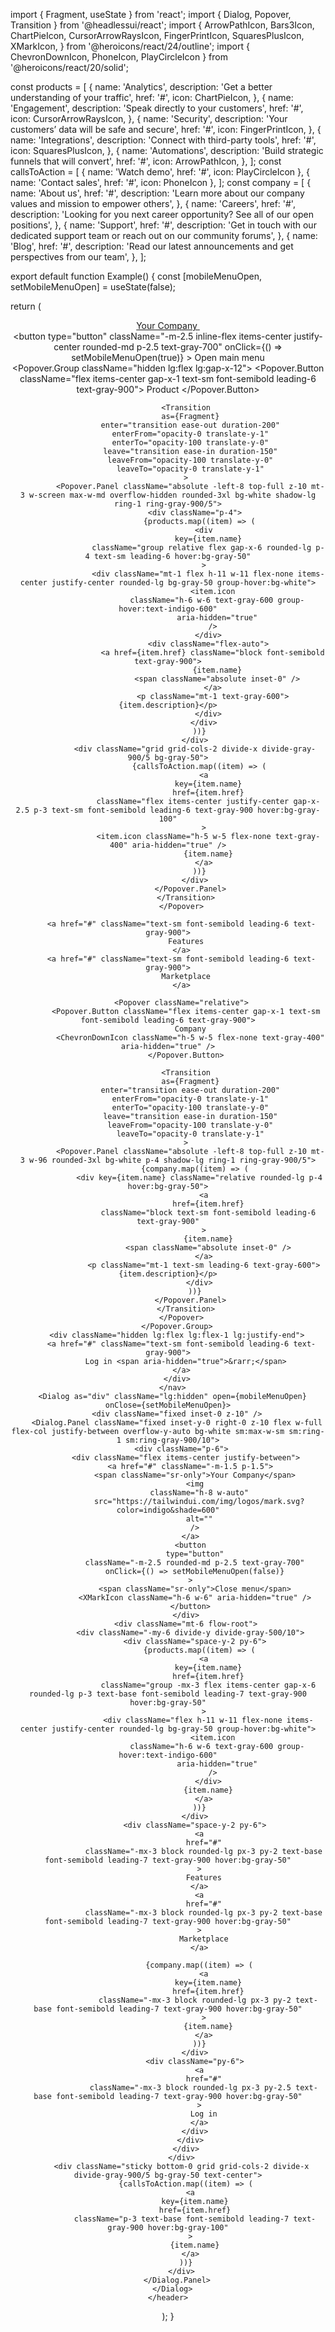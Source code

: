 import { Fragment, useState } from 'react';
import { Dialog, Popover, Transition } from '@headlessui/react';
import {
  ArrowPathIcon,
  Bars3Icon,
  ChartPieIcon,
  CursorArrowRaysIcon,
  FingerPrintIcon,
  SquaresPlusIcon,
  XMarkIcon,
} from '@heroicons/react/24/outline';
import { ChevronDownIcon, PhoneIcon, PlayCircleIcon } from '@heroicons/react/20/solid';

const products = [
  {
    name: 'Analytics',
    description: 'Get a better understanding of your traffic',
    href: '#',
    icon: ChartPieIcon,
  },
  {
    name: 'Engagement',
    description: 'Speak directly to your customers',
    href: '#',
    icon: CursorArrowRaysIcon,
  },
  {
    name: 'Security',
    description: 'Your customers’ data will be safe and secure',
    href: '#',
    icon: FingerPrintIcon,
  },
  {
    name: 'Integrations',
    description: 'Connect with third-party tools',
    href: '#',
    icon: SquaresPlusIcon,
  },
  {
    name: 'Automations',
    description: 'Build strategic funnels that will convert',
    href: '#',
    icon: ArrowPathIcon,
  },
];
const callsToAction = [
  { name: 'Watch demo', href: '#', icon: PlayCircleIcon },
  { name: 'Contact sales', href: '#', icon: PhoneIcon },
];
const company = [
  {
    name: 'About us',
    href: '#',
    description: 'Learn more about our company values and mission to empower others',
  },
  {
    name: 'Careers',
    href: '#',
    description: 'Looking for you next career opportunity? See all of our open positions',
  },
  {
    name: 'Support',
    href: '#',
    description:
      'Get in touch with our dedicated support team or reach out on our community forums',
  },
  {
    name: 'Blog',
    href: '#',
    description: 'Read our latest announcements and get perspectives from our team',
  },
];

export default function Example() {
  const [mobileMenuOpen, setMobileMenuOpen] = useState(false);

  return (
    <header className="bg-white">
      <nav
        className="mx-auto flex max-w-7xl items-center justify-between p-6 lg:px-8"
        aria-label="Global"
      >
        <div className="flex lg:flex-1">
          <a href="#" className="-m-1.5 p-1.5">
            <span className="sr-only">Your Company</span>
            <img
              className="h-8 w-auto"
              src="https://tailwindui.com/img/logos/mark.svg?color=indigo&shade=600"
              alt=""
            />
          </a>
        </div>
        <div className="flex lg:hidden">
          <button
            type="button"
            className="-m-2.5 inline-flex items-center justify-center rounded-md p-2.5 text-gray-700"
            onClick={() => setMobileMenuOpen(true)}
          >
            <span className="sr-only">Open main menu</span>
            <Bars3Icon className="h-6 w-6" aria-hidden="true" />
          </button>
        </div>
        <Popover.Group className="hidden lg:flex lg:gap-x-12">
          <Popover className="relative">
            <Popover.Button className="flex items-center gap-x-1 text-sm font-semibold leading-6 text-gray-900">
              Product
              <ChevronDownIcon className="h-5 w-5 flex-none text-gray-400" aria-hidden="true" />
            </Popover.Button>

            <Transition
              as={Fragment}
              enter="transition ease-out duration-200"
              enterFrom="opacity-0 translate-y-1"
              enterTo="opacity-100 translate-y-0"
              leave="transition ease-in duration-150"
              leaveFrom="opacity-100 translate-y-0"
              leaveTo="opacity-0 translate-y-1"
            >
              <Popover.Panel className="absolute -left-8 top-full z-10 mt-3 w-screen max-w-md overflow-hidden rounded-3xl bg-white shadow-lg ring-1 ring-gray-900/5">
                <div className="p-4">
                  {products.map((item) => (
                    <div
                      key={item.name}
                      className="group relative flex gap-x-6 rounded-lg p-4 text-sm leading-6 hover:bg-gray-50"
                    >
                      <div className="mt-1 flex h-11 w-11 flex-none items-center justify-center rounded-lg bg-gray-50 group-hover:bg-white">
                        <item.icon
                          className="h-6 w-6 text-gray-600 group-hover:text-indigo-600"
                          aria-hidden="true"
                        />
                      </div>
                      <div className="flex-auto">
                        <a href={item.href} className="block font-semibold text-gray-900">
                          {item.name}
                          <span className="absolute inset-0" />
                        </a>
                        <p className="mt-1 text-gray-600">{item.description}</p>
                      </div>
                    </div>
                  ))}
                </div>
                <div className="grid grid-cols-2 divide-x divide-gray-900/5 bg-gray-50">
                  {callsToAction.map((item) => (
                    <a
                      key={item.name}
                      href={item.href}
                      className="flex items-center justify-center gap-x-2.5 p-3 text-sm font-semibold leading-6 text-gray-900 hover:bg-gray-100"
                    >
                      <item.icon className="h-5 w-5 flex-none text-gray-400" aria-hidden="true" />
                      {item.name}
                    </a>
                  ))}
                </div>
              </Popover.Panel>
            </Transition>
          </Popover>

          <a href="#" className="text-sm font-semibold leading-6 text-gray-900">
            Features
          </a>
          <a href="#" className="text-sm font-semibold leading-6 text-gray-900">
            Marketplace
          </a>

          <Popover className="relative">
            <Popover.Button className="flex items-center gap-x-1 text-sm font-semibold leading-6 text-gray-900">
              Company
              <ChevronDownIcon className="h-5 w-5 flex-none text-gray-400" aria-hidden="true" />
            </Popover.Button>

            <Transition
              as={Fragment}
              enter="transition ease-out duration-200"
              enterFrom="opacity-0 translate-y-1"
              enterTo="opacity-100 translate-y-0"
              leave="transition ease-in duration-150"
              leaveFrom="opacity-100 translate-y-0"
              leaveTo="opacity-0 translate-y-1"
            >
              <Popover.Panel className="absolute -left-8 top-full z-10 mt-3 w-96 rounded-3xl bg-white p-4 shadow-lg ring-1 ring-gray-900/5">
                {company.map((item) => (
                  <div key={item.name} className="relative rounded-lg p-4 hover:bg-gray-50">
                    <a
                      href={item.href}
                      className="block text-sm font-semibold leading-6 text-gray-900"
                    >
                      {item.name}
                      <span className="absolute inset-0" />
                    </a>
                    <p className="mt-1 text-sm leading-6 text-gray-600">{item.description}</p>
                  </div>
                ))}
              </Popover.Panel>
            </Transition>
          </Popover>
        </Popover.Group>
        <div className="hidden lg:flex lg:flex-1 lg:justify-end">
          <a href="#" className="text-sm font-semibold leading-6 text-gray-900">
            Log in <span aria-hidden="true">&rarr;</span>
          </a>
        </div>
      </nav>
      <Dialog as="div" className="lg:hidden" open={mobileMenuOpen} onClose={setMobileMenuOpen}>
        <div className="fixed inset-0 z-10" />
        <Dialog.Panel className="fixed inset-y-0 right-0 z-10 flex w-full flex-col justify-between overflow-y-auto bg-white sm:max-w-sm sm:ring-1 sm:ring-gray-900/10">
          <div className="p-6">
            <div className="flex items-center justify-between">
              <a href="#" className="-m-1.5 p-1.5">
                <span className="sr-only">Your Company</span>
                <img
                  className="h-8 w-auto"
                  src="https://tailwindui.com/img/logos/mark.svg?color=indigo&shade=600"
                  alt=""
                />
              </a>
              <button
                type="button"
                className="-m-2.5 rounded-md p-2.5 text-gray-700"
                onClick={() => setMobileMenuOpen(false)}
              >
                <span className="sr-only">Close menu</span>
                <XMarkIcon className="h-6 w-6" aria-hidden="true" />
              </button>
            </div>
            <div className="mt-6 flow-root">
              <div className="-my-6 divide-y divide-gray-500/10">
                <div className="space-y-2 py-6">
                  {products.map((item) => (
                    <a
                      key={item.name}
                      href={item.href}
                      className="group -mx-3 flex items-center gap-x-6 rounded-lg p-3 text-base font-semibold leading-7 text-gray-900 hover:bg-gray-50"
                    >
                      <div className="flex h-11 w-11 flex-none items-center justify-center rounded-lg bg-gray-50 group-hover:bg-white">
                        <item.icon
                          className="h-6 w-6 text-gray-600 group-hover:text-indigo-600"
                          aria-hidden="true"
                        />
                      </div>
                      {item.name}
                    </a>
                  ))}
                </div>
                <div className="space-y-2 py-6">
                  <a
                    href="#"
                    className="-mx-3 block rounded-lg px-3 py-2 text-base font-semibold leading-7 text-gray-900 hover:bg-gray-50"
                  >
                    Features
                  </a>
                  <a
                    href="#"
                    className="-mx-3 block rounded-lg px-3 py-2 text-base font-semibold leading-7 text-gray-900 hover:bg-gray-50"
                  >
                    Marketplace
                  </a>

                  {company.map((item) => (
                    <a
                      key={item.name}
                      href={item.href}
                      className="-mx-3 block rounded-lg px-3 py-2 text-base font-semibold leading-7 text-gray-900 hover:bg-gray-50"
                    >
                      {item.name}
                    </a>
                  ))}
                </div>
                <div className="py-6">
                  <a
                    href="#"
                    className="-mx-3 block rounded-lg px-3 py-2.5 text-base font-semibold leading-7 text-gray-900 hover:bg-gray-50"
                  >
                    Log in
                  </a>
                </div>
              </div>
            </div>
          </div>
          <div className="sticky bottom-0 grid grid-cols-2 divide-x divide-gray-900/5 bg-gray-50 text-center">
            {callsToAction.map((item) => (
              <a
                key={item.name}
                href={item.href}
                className="p-3 text-base font-semibold leading-7 text-gray-900 hover:bg-gray-100"
              >
                {item.name}
              </a>
            ))}
          </div>
        </Dialog.Panel>
      </Dialog>
    </header>
  );
}